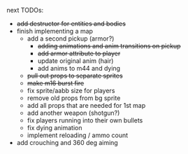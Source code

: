 next TODOs:
* ~~add destructor for entities and bodies~~
* finish implementing a map
  * add a second pickup (armor?)
    * ~~adding animations and anim transitions on pickup~~
    * ~~add armor attribute to player~~
    * update original anim (hair)
    * add anims to m44 and dying
  * ~~pull out props to separate sprites~~
  * ~~make m16 burst fire~~
  * fix sprite/aabb size for players
  * remove old props from bg sprite
  * add all props that are needed for 1st map
  * add another weapon (shotgun?)
  * fix players running into their own bullets
  * fix dying animation
  * implement reloading / ammo count
* add crouching and 360 deg aiming
